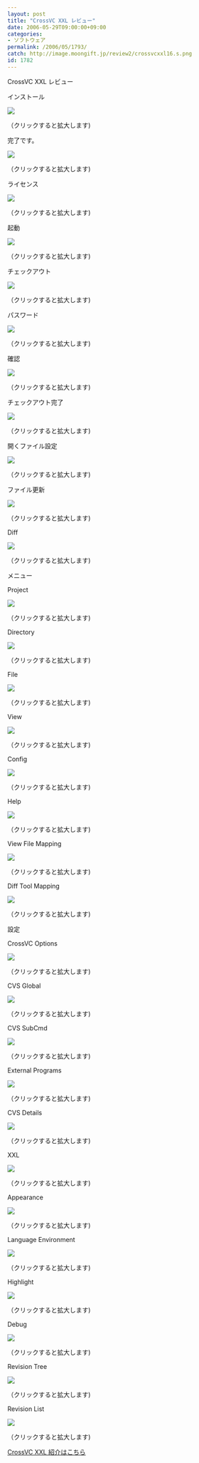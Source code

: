 ```yaml
---
layout: post
title: "CrossVC XXL レビュー"
date: 2006-05-29T09:00:00+09:00
categories:
- ソフトウェア
permalink: /2006/05/1793/
catch: http://image.moongift.jp/review2/crossvcxxl16.s.png
id: 1782
---
```

CrossVC XXL レビュー  
<!--more-->

インストール

  

[![](http://image.moongift.jp/review2/crossvcxxl1.s.png)](http://image.moongift.jp/review2/crossvcxxl1.png)  
  
（クリックすると拡大します)

  

完了です。

  

[![](http://image.moongift.jp/review2/crossvcxxl2.s.png)](http://image.moongift.jp/review2/crossvcxxl2.png)  
  
（クリックすると拡大します)

  

ライセンス

  

[![](http://image.moongift.jp/review2/crossvcxxl3.s.png)](http://image.moongift.jp/review2/crossvcxxl3.png)  
  
（クリックすると拡大します)

  

起動

  

[![](http://image.moongift.jp/review2/crossvcxxl4.s.png)](http://image.moongift.jp/review2/crossvcxxl4.png)  
  
（クリックすると拡大します)

  

チェックアウト

  

[![](http://image.moongift.jp/review2/crossvcxxl5.s.png)](http://image.moongift.jp/review2/crossvcxxl5.png)  
  
（クリックすると拡大します)

  

パスワード

  

[![](http://image.moongift.jp/review2/crossvcxxl6.s.png)](http://image.moongift.jp/review2/crossvcxxl6.png)  
  
（クリックすると拡大します)

  

確認

  

[![](http://image.moongift.jp/review2/crossvcxxl7.s.png)](http://image.moongift.jp/review2/crossvcxxl7.png)  
  
（クリックすると拡大します)

  

チェックアウト完了

  

[![](http://image.moongift.jp/review2/crossvcxxl8.s.png)](http://image.moongift.jp/review2/crossvcxxl8.png)  
  
（クリックすると拡大します)

  

開くファイル設定

  

[![](http://image.moongift.jp/review2/crossvcxxl9.s.png)](http://image.moongift.jp/review2/crossvcxxl9.png)  
  
（クリックすると拡大します)

  

ファイル更新

  

[![](http://image.moongift.jp/review2/crossvcxxl10.s.png)](http://image.moongift.jp/review2/crossvcxxl10.png)  
  
（クリックすると拡大します)

  

Diff

  

[![](http://image.moongift.jp/review2/crossvcxxl11.s.png)](http://image.moongift.jp/review2/crossvcxxl11.png)  
  
（クリックすると拡大します)

  

メニュー

  

Project

  

[![](http://image.moongift.jp/review2/crossvcxxl12.s.png)](http://image.moongift.jp/review2/crossvcxxl12.png)  
  
（クリックすると拡大します)

  

Directory

  

[![](http://image.moongift.jp/review2/crossvcxxl13.s.png)](http://image.moongift.jp/review2/crossvcxxl13.png)  
  
（クリックすると拡大します)

  

File

  

[![](http://image.moongift.jp/review2/crossvcxxl14.s.png)](http://image.moongift.jp/review2/crossvcxxl14.png)  
  
（クリックすると拡大します)

  

View

  

[![](http://image.moongift.jp/review2/crossvcxxl15.s.png)](http://image.moongift.jp/review2/crossvcxxl15.png)  
  
（クリックすると拡大します)

  

Config

  

[![](http://image.moongift.jp/review2/crossvcxxl16.s.png)](http://image.moongift.jp/review2/crossvcxxl16.png)  
  
（クリックすると拡大します)

  

Help

  

[![](http://image.moongift.jp/review2/crossvcxxl17.s.png)](http://image.moongift.jp/review2/crossvcxxl17.png)  
  
（クリックすると拡大します)

  

View File Mapping

  

[![](http://image.moongift.jp/review2/crossvcxxl19.s.png)](http://image.moongift.jp/review2/crossvcxxl19.png)  
  
（クリックすると拡大します)

  

Diff Tool Mapping

  

[![](http://image.moongift.jp/review2/crossvcxxl20.s.png)](http://image.moongift.jp/review2/crossvcxxl20.png)  
  
（クリックすると拡大します)

  

設定

  

CrossVC Options

  

[![](http://image.moongift.jp/review2/crossvcxxl21.s.png)](http://image.moongift.jp/review2/crossvcxxl21.png)  
  
（クリックすると拡大します)

  

CVS Global

  

[![](http://image.moongift.jp/review2/crossvcxxl22.s.png)](http://image.moongift.jp/review2/crossvcxxl22.png)  
  
（クリックすると拡大します)

  

CVS SubCmd

  

[![](http://image.moongift.jp/review2/crossvcxxl23.s.png)](http://image.moongift.jp/review2/crossvcxxl23.png)  
  
（クリックすると拡大します)

  

External Programs

  

[![](http://image.moongift.jp/review2/crossvcxxl24.s.png)](http://image.moongift.jp/review2/crossvcxxl24.png)  
  
（クリックすると拡大します)

  

CVS Details

  

[![](http://image.moongift.jp/review2/crossvcxxl25.s.png)](http://image.moongift.jp/review2/crossvcxxl25.png)  
  
（クリックすると拡大します)

  

XXL

  

[![](http://image.moongift.jp/review2/crossvcxxl26.s.png)](http://image.moongift.jp/review2/crossvcxxl26.png)  
  
（クリックすると拡大します)

  

Appearance

  

[![](http://image.moongift.jp/review2/crossvcxxl27.s.png)](http://image.moongift.jp/review2/crossvcxxl27.png)  
  
（クリックすると拡大します)

  

Language Environment

  

[![](http://image.moongift.jp/review2/crossvcxxl28.s.png)](http://image.moongift.jp/review2/crossvcxxl28.png)  
  
（クリックすると拡大します)

  

Highlight

  

[![](http://image.moongift.jp/review2/crossvcxxl29.s.png)](http://image.moongift.jp/review2/crossvcxxl29.png)  
  
（クリックすると拡大します)

  

Debug

  

[![](http://image.moongift.jp/review2/crossvcxxl30.s.png)](http://image.moongift.jp/review2/crossvcxxl30.png)  
  
（クリックすると拡大します)

  

Revision Tree

  

[![](http://image.moongift.jp/review2/crossvcxxl31.s.png)](http://image.moongift.jp/review2/crossvcxxl31.png)  
  
（クリックすると拡大します)

  

Revision List

  

[![](http://image.moongift.jp/review2/crossvcxxl32.s.png)](http://image.moongift.jp/review2/crossvcxxl32.png)  
  
（クリックすると拡大します)

  

[CrossVC XXL 紹介はこちら](http://fw.moongift.jp/intro/i-1788.html)

